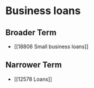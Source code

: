 # Business loans  

## Broader Term

- [[18806 Small business loans]]  

## Narrower Term

- [[12578 Loans]]  

